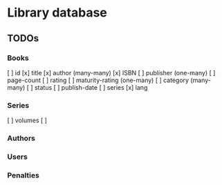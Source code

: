 # Library database
## TODOs
### Books
[ ] id
[x] title 
[x] author (many-many)
[x] ISBN
[ ] publisher (one-many)
[ ] page-count
[ ] rating
[ ] maturity-rating (one-many)
[ ] category (many-many)
[ ] status
[ ] publish-date
[ ] series
[x] lang
### Series
[ ] volumes
[ ] 
### Authors

### Users

### Penalties

